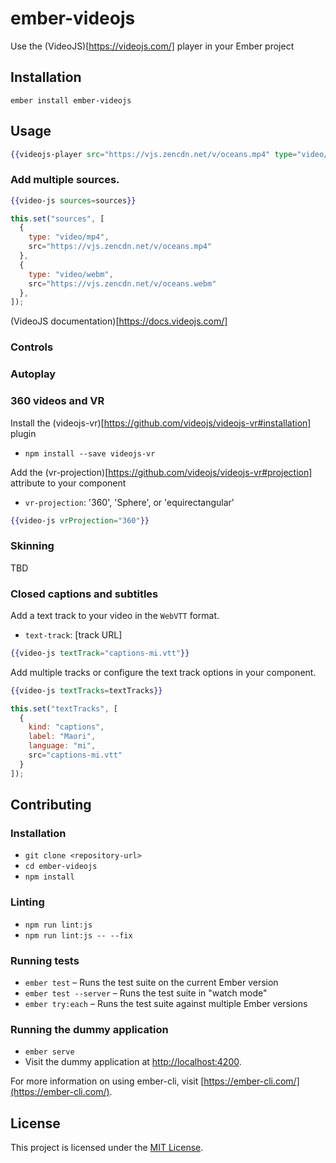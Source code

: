 ember-videojs
==============================================================================

Use the (VideoJS)[https://videojs.com/] player in your Ember project

Installation
------------------------------------------------------------------------------

```
ember install ember-videojs
```


Usage
------------------------------------------------------------------------------

```handlebars
{{videojs-player src="https://vjs.zencdn.net/v/oceans.mp4" type="video/mp4" poster="https://vjs.zencdn.net/v/oceans.png"}}
```

### Add multiple sources.

```handlebars
{{video-js sources=sources}}
```

```javascript
this.set("sources", [
  {
    type: "video/mp4",
    src="https://vjs.zencdn.net/v/oceans.mp4"
  },
  {
    type: "video/webm",
    src="https://vjs.zencdn.net/v/oceans.webm"
  },
]);
```

(VideoJS documentation)[https://docs.videojs.com/]

### Controls

### Autoplay



### 360 videos and VR

Install the (videojs-vr)[https://github.com/videojs/videojs-vr#installation] plugin

- `npm install --save videojs-vr`

Add the (vr-projection)[https://github.com/videojs/videojs-vr#projection] attribute to your component

- `vr-projection`: '360', 'Sphere', or 'equirectangular'

```handlebars
{{video-js vrProjection="360"}}
```

### Skinning

TBD

### Closed captions and subtitles

Add a text track to your video in the `WebVTT` format.

- `text-track`: [track URL]

```handlebars
{{video-js textTrack="captions-mi.vtt"}}
```

Add multiple tracks or configure the text track options in your component.

```handlebars
{{video-js textTracks=textTracks}}
```

```javascript
this.set("textTracks", [
  {
    kind: "captions",
    label: "Maori",
    language: "mi",
    src="captions-mi.vtt"
  }
]);
```

Contributing
------------------------------------------------------------------------------

### Installation

* `git clone <repository-url>`
* `cd ember-videojs`
* `npm install`

### Linting

* `npm run lint:js`
* `npm run lint:js -- --fix`

### Running tests

* `ember test` – Runs the test suite on the current Ember version
* `ember test --server` – Runs the test suite in "watch mode"
* `ember try:each` – Runs the test suite against multiple Ember versions

### Running the dummy application

* `ember serve`
* Visit the dummy application at [http://localhost:4200](http://localhost:4200).

For more information on using ember-cli, visit [https://ember-cli.com/](https://ember-cli.com/).

License
------------------------------------------------------------------------------

This project is licensed under the [MIT License](LICENSE.md).

